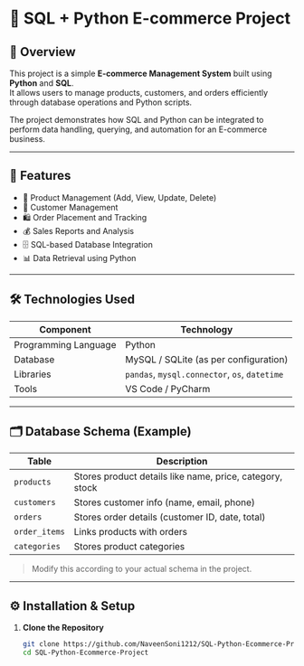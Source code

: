 # 🛒 SQL + Python E-commerce Project

## 📌 Overview

This project is a simple **E-commerce Management System** built using **Python** and **SQL**.  
It allows users to manage products, customers, and orders efficiently through database operations and Python scripts.

The project demonstrates how SQL and Python can be integrated to perform data handling, querying, and automation for an E-commerce business.

---

## 🚀 Features

- 🧾 Product Management (Add, View, Update, Delete)
- 👥 Customer Management
- 🛍️ Order Placement and Tracking
- 💰 Sales Reports and Analysis
- 🗄️ SQL-based Database Integration
- 📊 Data Retrieval using Python

---

## 🛠️ Technologies Used

| Component | Technology |
|------------|-------------|
| Programming Language | Python |
| Database | MySQL / SQLite (as per configuration) |
| Libraries | `pandas`, `mysql.connector`, `os`, `datetime` |
| Tools | VS Code / PyCharm |

---

## 🗂️ Database Schema (Example)

| Table | Description |
|-------|--------------|
| `products` | Stores product details like name, price, category, stock |
| `customers` | Stores customer info (name, email, phone) |
| `orders` | Stores order details (customer ID, date, total) |
| `order_items` | Links products with orders |
| `categories` | Stores product categories |

> Modify this according to your actual schema in the project.

---

## ⚙️ Installation & Setup

1. **Clone the Repository**
   ```bash
   git clone https://github.com/NaveenSoni1212/SQL-Python-Ecommerce-Project.git
   cd SQL-Python-Ecommerce-Project
